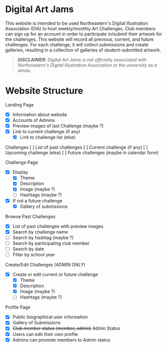 # Digital Art Jams
This website is intended to be used Northeastern's Digital Illustration Association (DIA) to host weekly/monthly Art Challenges. Club members can sign up for an account in order to participate in/submit their artwork for the challenges.
This website will record all previous, current, and future challenges. For each challenge, it will collect submissions and create galleries, resulting in a collection of galleries of student-submitted artwork.

> ***DISCLAIMER:***
> *Digital Art Jams is not officially associated with Northeastern's Digital Illustration Association or the university as a whole.*

# Website Structure

Landing Page
- [x] Information about website
- [x] Accounts of Admins
- [x] Preview images of last Challenge (maybe ?)
- [x] Link to current challenge (if any)
  - [x] Link to challenge list (else)

Challenges
[ ] List of past challenges
[ ] Current challenge (if any)
  [ ] Upcoming challenge (else)
[ ] Future challenges (maybe in calendar form)

Challenge Page
- [x] Display
  - [x] Theme
  - [x] Description
  - [x] Image (maybe ?) 
  - [ ] Hashtags (maybe ?) 
- [x] If not a future challenge
  - [x] Gallery of submissions

Browse Past Challenges
- [x] List of past challenges with preview images
- [x] Search by challenge name
- [ ] Search by hashtag (maybe ?)
- [ ] Search by participating club member
- [ ] Search by date
- [ ] Filter by school year

Create/Edit Challenges (ADMIN ONLY)
- [x] Create or edit current or future challenge
  - [x] Theme
  - [x] Description
  - [x] Image (maybe ?) 
  - [ ] Hashtags (maybe ?) 

Profile Page
- [x] Public biographical user information
- [x] Gallery of Submissions
- [x] ~~Club member status (member, admin)~~ Admin Status
- [x] Users can edit their own profile
- [x] Admins can promote members to Admin status
